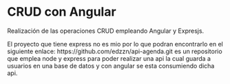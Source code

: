 # <h1>CRUD con Angular</h1>
Realización de las operaciones CRUD empleando Angular y Expresjs.
<br/>
<p>
El proyecto que tiene express no es mio por lo que podran encontrarlo en el siguiente enlace: https://github.com/edzzn/api-agenda.git
es un repositorio que emplea node y express para poder realizar una api la cual guarda a usuarios en una base de datos y con angular se esta consumiendo dicha api.
</p>


